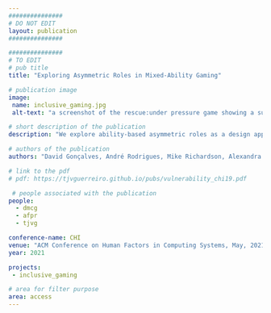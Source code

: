 ```yaml
---
###############
# DO NOT EDIT
layout: publication
###############

###############
# TO EDIT
# pub title
title: "Exploring Asymmetric Roles in Mixed-Ability Gaming"

# publication image
image:
 name: inclusive_gaming.jpg
 alt-text: "a screenshot of the rescue:under pressure game showing a submarine in a dark sea" # provide a short description for the image #a11y

# short description of the publication
description: "We explore ability-based asymmetric roles as a design approach to create engaging and challenging mixed-ability play. Our team designed and developed two collaborative testbed games exploring asymmetric interdependent roles. In a remote study with 13 mixed-visual-ability pairs we assessed how roles affected perceptions of engagement, competence, and autonomy, using a mixed-methods approach. The games provided an engaging and challenging experience, in which differences in visual ability were not limiting. Our results underline how experiences unequal by design can give rise to an equitable joint experience."

# authors of the publication
authors: "David Gonçalves, André Rodrigues, Mike Richardson, Alexandra de Sousa, Michael Proulx, Tiago Guerreiro"

# link to the pdf
# pdf: https://tjvguerreiro.github.io/pubs/vulnerability_chi19.pdf

 # people associated with the publication
people:
  - dmcg
  - afpr
  - tjvg

conference-name: CHI
venue: "ACM Conference on Human Factors in Computing Systems, May, 2021"
year: 2021

projects:
 - inclusive_gaming

# area for filter purpose
area: access
---
```

